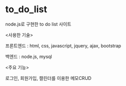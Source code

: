 # to_do_list

node.js로 구현한 to do list 사이트



<사용한 기술>

프론트엔드 : html, css, javascript, jquery, ajax, bootstrap

백엔드 : node.js, mysql



<주요 기능>

로그인, 회원가입, 캘린더를 이용한 메모CRUD


